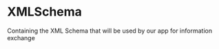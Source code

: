 XMLSchema
=========

Containing the XML Schema that will be used by our app for information exchange

